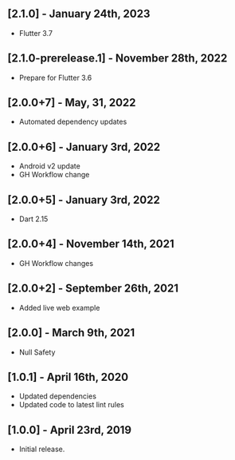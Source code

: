 ## [2.1.0] - January 24th, 2023

* Flutter 3.7


## [2.1.0-prerelease.1] - November 28th, 2022

* Prepare for Flutter 3.6


## [2.0.0+7] - May, 31, 2022

* Automated dependency updates


## [2.0.0+6] - January 3rd, 2022

* Android v2 update
* GH Workflow change


## [2.0.0+5] - January 3rd, 2022

* Dart 2.15


## [2.0.0+4] - November 14th, 2021

* GH Workflow changes


## [2.0.0+2] - September 26th, 2021

* Added live web example


## [2.0.0] - March 9th, 2021

* Null Safety


## [1.0.1] - April 16th, 2020

* Updated dependencies
* Updated code to latest lint rules


## [1.0.0] - April 23rd, 2019

* Initial release.

